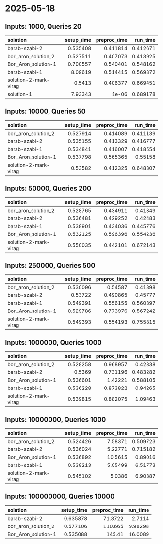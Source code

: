 # 2025-05-18

## Inputs: 1000, Queries 20

| solution              |   setup_time |   preproc_time |   run_time |
|:----------------------|-------------:|---------------:|-----------:|
| barab-szabi-2         |     0.535408 |       0.411814 |   0.412671 |
| bori_aron_solution_2  |     0.527511 |       0.407073 |   0.413925 |
| Bori_Aron_solution-1  |     0.700557 |       0.540401 |   0.548162 |
| barab-szabi-1         |     8.09619  |       0.514415 |   0.569872 |
| solution-2-mark-virag |     0.5413   |       0.406377 |   0.669451 |
| solution-1            |     7.93343  |       1e-06    |   0.689178 |

## Inputs: 10000, Queries 50

| solution              |   setup_time |   preproc_time |   run_time |
|:----------------------|-------------:|---------------:|-----------:|
| bori_aron_solution_2  |     0.527914 |       0.414089 |   0.411139 |
| barab-szabi-2         |     0.535155 |       0.413329 |   0.416777 |
| barab-szabi-1         |     0.534841 |       0.416007 |   0.418554 |
| Bori_Aron_solution-1  |     0.537798 |       0.565365 |   0.55158  |
| solution-2-mark-virag |     0.53582  |       0.412325 |   0.648307 |

## Inputs: 50000, Queries 200

| solution              |   setup_time |   preproc_time |   run_time |
|:----------------------|-------------:|---------------:|-----------:|
| bori_aron_solution_2  |     0.528765 |       0.434911 |   0.41349  |
| barab-szabi-2         |     0.536481 |       0.429252 |   0.42483  |
| barab-szabi-1         |     0.538901 |       0.434036 |   0.445776 |
| Bori_Aron_solution-1  |     0.532125 |       0.596396 |   0.554236 |
| solution-2-mark-virag |     0.550035 |       0.442101 |   0.672143 |

## Inputs: 250000, Queries 500

| solution              |   setup_time |   preproc_time |   run_time |
|:----------------------|-------------:|---------------:|-----------:|
| bori_aron_solution_2  |     0.530096 |       0.54587  |   0.41898  |
| barab-szabi-2         |     0.53722  |       0.490865 |   0.45777  |
| barab-szabi-1         |     0.549391 |       0.556155 |   0.560397 |
| Bori_Aron_solution-1  |     0.529786 |       0.773976 |   0.567242 |
| solution-2-mark-virag |     0.549393 |       0.554193 |   0.755815 |

## Inputs: 1000000, Queries 1000

| solution              |   setup_time |   preproc_time |   run_time |
|:----------------------|-------------:|---------------:|-----------:|
| bori_aron_solution_2  |     0.528258 |       0.968957 |   0.42338  |
| barab-szabi-2         |     0.5369   |       0.731196 |   0.483282 |
| Bori_Aron_solution-1  |     0.536601 |       1.42221  |   0.588105 |
| barab-szabi-1         |     0.536228 |       0.873822 |   0.94265  |
| solution-2-mark-virag |     0.539815 |       0.882075 |   1.09463  |

## Inputs: 10000000, Queries 1000

| solution              |   setup_time |   preproc_time |   run_time |
|:----------------------|-------------:|---------------:|-----------:|
| bori_aron_solution_2  |     0.524426 |        7.58371 |   0.509723 |
| barab-szabi-2         |     0.536024 |        5.22771 |   0.715182 |
| Bori_Aron_solution-1  |     0.536892 |       10.5615  |   0.89016  |
| barab-szabi-1         |     0.538213 |        5.05499 |   6.51773  |
| solution-2-mark-virag |     0.545102 |        5.0386  |   6.90387  |

## Inputs: 100000000, Queries 10000

| solution             |   setup_time |   preproc_time |   run_time |
|:---------------------|-------------:|---------------:|-----------:|
| barab-szabi-2        |     0.635878 |        71.3722 |    2.7114  |
| bori_aron_solution_2 |     0.577106 |       110.665  |    9.98298 |
| Bori_Aron_solution-1 |     0.535088 |       145.41   |   16.0089  |